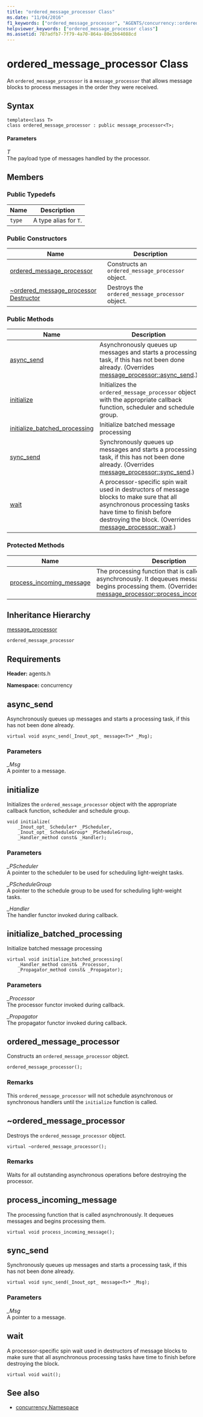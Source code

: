 ```yaml
---
title: "ordered_message_processor Class"
ms.date: "11/04/2016"
f1_keywords: ["ordered_message_processor", "AGENTS/concurrency::ordered_message_processor", "AGENTS/concurrency::ordered_message_processor::ordered_message_processor", "AGENTS/concurrency::ordered_message_processor::async_send", "AGENTS/concurrency::ordered_message_processor::initialize", "AGENTS/concurrency::ordered_message_processor::initialize_batched_processing", "AGENTS/concurrency::ordered_message_processor::sync_send", "AGENTS/concurrency::ordered_message_processor::wait", "AGENTS/concurrency::ordered_message_processor::process_incoming_message"]
helpviewer_keywords: ["ordered_message_processor class"]
ms.assetid: 787adfb7-7f79-4a70-864a-80e3b64088cd
---
```

# ordered_message_processor Class

An `ordered_message_processor` is a `message_processor` that allows message blocks to process messages in the order they were received.

## Syntax

```
template<class T>
class ordered_message_processor : public message_processor<T>;
```

#### Parameters

*T*<br/>
The payload type of messages handled by the processor.

## Members

### Public Typedefs

|Name|Description|
|----------|-----------------|
|`type`|A type alias for `T`.|

### Public Constructors

|Name|Description|
|----------|-----------------|
|[ordered_message_processor](#ctor)|Constructs an `ordered_message_processor` object.|
|[~ordered_message_processor Destructor](#dtor)|Destroys the `ordered_message_processor` object.|

### Public Methods

|Name|Description|
|----------|-----------------|
|[async_send](#async_send)|Asynchronously queues up messages and starts a processing task, if this has not been done already. (Overrides [message_processor::async_send](message-processor-class.md#async_send).)|
|[initialize](#initialize)|Initializes the `ordered_message_processor` object with the appropriate callback function, scheduler and schedule group.|
|[initialize_batched_processing](#initialize_batched_processing)|Initialize batched message processing|
|[sync_send](#sync_send)|Synchronously queues up messages and starts a processing task, if this has not been done already. (Overrides [message_processor::sync_send](message-processor-class.md#sync_send).)|
|[wait](#wait)|A processor-specific spin wait used in destructors of message blocks to make sure that all asynchronous processing tasks have time to finish before destroying the block. (Overrides [message_processor::wait](message-processor-class.md#wait).)|

### Protected Methods

|Name|Description|
|----------|-----------------|
|[process_incoming_message](#process_incoming_message)|The processing function that is called asynchronously. It dequeues messages and begins processing them. (Overrides [message_processor::process_incoming_message](message-processor-class.md#process_incoming_message).)|

## Inheritance Hierarchy

[message_processor](message-processor-class.md)

`ordered_message_processor`

## Requirements

**Header:** agents.h

**Namespace:** concurrency

##  <a name="async_send"></a> async_send

Asynchronously queues up messages and starts a processing task, if this has not been done already.

```
virtual void async_send(_Inout_opt_ message<T>* _Msg);
```

### Parameters

*_Msg*<br/>
A pointer to a message.

##  <a name="initialize"></a> initialize

Initializes the `ordered_message_processor` object with the appropriate callback function, scheduler and schedule group.

```
void initialize(
    _Inout_opt_ Scheduler* _PScheduler,
    _Inout_opt_ ScheduleGroup* _PScheduleGroup,
    _Handler_method const& _Handler);
```

### Parameters

*_PScheduler*<br/>
A pointer to the scheduler to be used for scheduling light-weight tasks.

*_PScheduleGroup*<br/>
A pointer to the schedule group to be used for scheduling light-weight tasks.

*_Handler*<br/>
The handler functor invoked during callback.

##  <a name="initialize_batched_processing"></a> initialize_batched_processing

Initialize batched message processing

```
virtual void initialize_batched_processing(
    _Handler_method const& _Processor,
    _Propagator_method const& _Propagator);
```

### Parameters

*_Processor*<br/>
The processor functor invoked during callback.

*_Propagator*<br/>
The propagator functor invoked during callback.

##  <a name="ctor"></a> ordered_message_processor

Constructs an `ordered_message_processor` object.

```
ordered_message_processor();
```

### Remarks

This `ordered_message_processor` will not schedule asynchronous or synchronous handlers until the `initialize` function is called.

##  <a name="dtor"></a> ~ordered_message_processor

Destroys the `ordered_message_processor` object.

```
virtual ~ordered_message_processor();
```

### Remarks

Waits for all outstanding asynchronous operations before destroying the processor.

##  <a name="process_incoming_message"></a> process_incoming_message

The processing function that is called asynchronously. It dequeues messages and begins processing them.

```
virtual void process_incoming_message();
```

##  <a name="sync_send"></a> sync_send

Synchronously queues up messages and starts a processing task, if this has not been done already.

```
virtual void sync_send(_Inout_opt_ message<T>* _Msg);
```

### Parameters

*_Msg*<br/>
A pointer to a message.

##  <a name="wait"></a> wait

A processor-specific spin wait used in destructors of message blocks to make sure that all asynchronous processing tasks have time to finish before destroying the block.

```
virtual void wait();
```

## See also

- [concurrency Namespace](concurrency-namespace.md)
